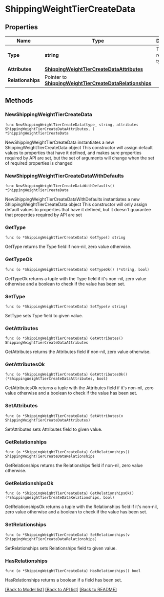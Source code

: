 # ShippingWeightTierCreateData

## Properties

Name | Type | Description | Notes
------------ | ------------- | ------------- | -------------
**Type** | **string** | The resource&#39;s type | 
**Attributes** | [**ShippingWeightTierCreateDataAttributes**](ShippingWeightTierCreateDataAttributes.md) |  | 
**Relationships** | Pointer to [**ShippingWeightTierCreateDataRelationships**](ShippingWeightTierCreateDataRelationships.md) |  | [optional] 

## Methods

### NewShippingWeightTierCreateData

`func NewShippingWeightTierCreateData(type_ string, attributes ShippingWeightTierCreateDataAttributes, ) *ShippingWeightTierCreateData`

NewShippingWeightTierCreateData instantiates a new ShippingWeightTierCreateData object
This constructor will assign default values to properties that have it defined,
and makes sure properties required by API are set, but the set of arguments
will change when the set of required properties is changed

### NewShippingWeightTierCreateDataWithDefaults

`func NewShippingWeightTierCreateDataWithDefaults() *ShippingWeightTierCreateData`

NewShippingWeightTierCreateDataWithDefaults instantiates a new ShippingWeightTierCreateData object
This constructor will only assign default values to properties that have it defined,
but it doesn't guarantee that properties required by API are set

### GetType

`func (o *ShippingWeightTierCreateData) GetType() string`

GetType returns the Type field if non-nil, zero value otherwise.

### GetTypeOk

`func (o *ShippingWeightTierCreateData) GetTypeOk() (*string, bool)`

GetTypeOk returns a tuple with the Type field if it's non-nil, zero value otherwise
and a boolean to check if the value has been set.

### SetType

`func (o *ShippingWeightTierCreateData) SetType(v string)`

SetType sets Type field to given value.


### GetAttributes

`func (o *ShippingWeightTierCreateData) GetAttributes() ShippingWeightTierCreateDataAttributes`

GetAttributes returns the Attributes field if non-nil, zero value otherwise.

### GetAttributesOk

`func (o *ShippingWeightTierCreateData) GetAttributesOk() (*ShippingWeightTierCreateDataAttributes, bool)`

GetAttributesOk returns a tuple with the Attributes field if it's non-nil, zero value otherwise
and a boolean to check if the value has been set.

### SetAttributes

`func (o *ShippingWeightTierCreateData) SetAttributes(v ShippingWeightTierCreateDataAttributes)`

SetAttributes sets Attributes field to given value.


### GetRelationships

`func (o *ShippingWeightTierCreateData) GetRelationships() ShippingWeightTierCreateDataRelationships`

GetRelationships returns the Relationships field if non-nil, zero value otherwise.

### GetRelationshipsOk

`func (o *ShippingWeightTierCreateData) GetRelationshipsOk() (*ShippingWeightTierCreateDataRelationships, bool)`

GetRelationshipsOk returns a tuple with the Relationships field if it's non-nil, zero value otherwise
and a boolean to check if the value has been set.

### SetRelationships

`func (o *ShippingWeightTierCreateData) SetRelationships(v ShippingWeightTierCreateDataRelationships)`

SetRelationships sets Relationships field to given value.

### HasRelationships

`func (o *ShippingWeightTierCreateData) HasRelationships() bool`

HasRelationships returns a boolean if a field has been set.


[[Back to Model list]](../README.md#documentation-for-models) [[Back to API list]](../README.md#documentation-for-api-endpoints) [[Back to README]](../README.md)


